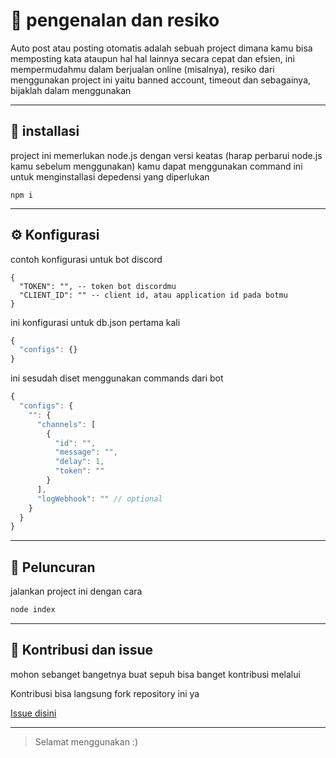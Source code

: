 # 📜 pengenalan dan resiko

Auto post atau posting otomatis adalah sebuah project dimana kamu bisa memposting kata ataupun
hal hal lainnya secara cepat dan efsien, ini mempermudahmu dalam berjualan online (misalnya),
resiko dari menggunakan project ini yaitu banned account, timeout dan sebagainya, bijaklah dalam menggunakan

---

## 📃 installasi

project ini memerlukan node.js dengan versi keatas (harap perbarui node.js kamu sebelum menggunakan)
kamu dapat menggunakan command ini untuk menginstallasi depedensi yang diperlukan
```
npm i
```

---
## ⚙️ Konfigurasi

contoh konfigurasi untuk bot discord
```
{
  "TOKEN": "", -- token bot discordmu
  "CLIENT_ID": "" -- client id, atau application id pada botmu
}
```
ini konfigurasi untuk db.json pertama kali
```js
{
  "configs": {}
}
```

ini sesudah diset menggunakan commands dari bot
```js
{
  "configs": {
    "": {
      "channels": [
        {
          "id": "",
          "message": "",
          "delay": 1,
          "token": ""
        }
      ],
      "logWebhook": "" // optional
    }
  }
}
```
---

## 🚀 Peluncuran

jalankan project ini dengan cara
```js
node index
```

---

## 🍵 Kontribusi dan issue

mohon sebanget bangetnya buat sepuh bisa banget kontribusi melalui

Kontribusi bisa langsung fork repository ini ya

[ Issue disini ](https://github.com/Arcturusss/auto-poster-bot/issues/1)

---

> Selamat menggunakan :)
